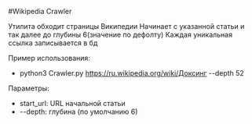 #Wikipedia Crawler

Утилита обходит страницы Википедии
Начинает с указанной статьи и так далее до глубины 6(значение по дефолту)
Каждая уникальная ссылка записывается в бд

Пример использования:
- python3 Crawler.py https://ru.wikipedia.org/wiki/Доксинг --depth 52

Параметры:
- start_url: URL начальной статьи
- --depth: глубина (по умолчанию 6)
